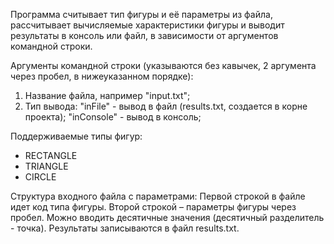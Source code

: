 Программа считывает тип фигуры и её параметры из файла, рассчитывает вычисляемые характеристики фигуры и выводит результаты в консоль или файл, в зависимости от аргументов командной строки.

Аргументы командной строки (указываются без кавычек, 2 аргумента через пробел, в нижеуказанном порядке):
1. Название файла, например "input.txt";
2. Тип вывода:
 "inFile" - вывод в файл (results.txt, создается в корне проекта);
 "inConsole" - вывод в консоль;

Поддерживаемые типы фигур:
 - RECTANGLE
 - TRIANGLE
 - CIRCLE

Структура входного файла с параметрами:
Первой строкой в файле идет код типа фигуры. Второй строкой – параметры фигуры через пробел.
Можно вводить десятичные значения (десятичный разделитель - точка).
Результаты записываются в файл results.txt.